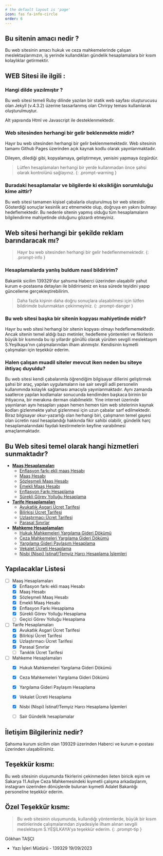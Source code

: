 ```yaml
---
# the default layout is 'page'
icon: fas fa-info-circle
order: 6
---
```


## Bu sitenin amacı nedir ?
Bu web sitesinin amacı hukuk ve ceza mahkemelerinde çalışan meslektaşlarımızın, iş yerinde kullandıkları gündelik hesaplamalara bir kısım kolaylıklar getirmektir. 

## WEB Sitesi ile ilgili :
### Hangi dilde yazılmıştır ?
Bu web sitesi temeli Ruby dilinde yazılan bir statik web sayfası oluşturucusu olan Jekyll (v.4.3.2) üzerine tassarlanmış olan Chrirpy teması kullanılarak oluşturulmuştur. 

Alt yapısında Html ve Javascript ile desteklenmektedir. 

### Web sitesinden herhangi bir gelir beklenmekte midir?
Hayır bu web sitesinden herhangi bir gelir beklenmemektedir. Web sitesinin tamamı Github Pages üzerinden açık kaynak kodlu olarak yayınlanmaktadır. 

Dileyen, dilediği gibi, kopyalamaya, geliştirmeye, yenisini yapmaya özgürdür. 

> Lütfen hesaplamaları herhangi bir yerde kullanmadan önce şahsi olarak kontrolünü sağlayınız.
{: .prompt-warning }

### Buradaki hesaplamalar ve bilgilerde ki eksikliğin sorumluluğu kime aittir?
Bu web sitesi tamamen kişisel çabalarla oluşturulmuş bir web sitesidir. Gösterdiği sonuçlar kesinlik arz etmemekte olup, doğruya en yakını bulmayı hedeflemektedir. Bu nedenle sitenin yapmış olduğu tüm hesaplamaların bilgilendirme mahiyetinde olduğunu gözardı etmeyiniz. 

## Web sitesi herhangi bir şekilde reklam barındaracak mı?
> Hayır bu web sitesinden herhangi bir gelir hedeflenmemektedir.
{: .prompt-info }

### Hesaplamalarda yanlış buldum nasıl bildiririm?
Bakanlık sicilim 139329'dur şahsıma Haberci üzerinden ulaşabilir yahut kurum e-postasına detayları ile bildirirseniz en kısa sürede teyidini yapıp güncelleme gerçekleştirebilirim.

> Daha fazla kişinin daha doğru sonuçlara ulaşabilmesi için lütfen bildirimde bulunmaktan çekinmeyiniz.
{: .prompt-danger }


### Bu web sitesi başka bir sitenin kopyası mahiyetinde midir?
Hayır bu web sitesi herhangi bir sitenin kopyası olmayı hedeflememektedir. Ancak sitenin temel aldığı bazı metinler, hedefleme yöntemleri ve fikirlerin büyük bir kısmında bu işi yıllardır gönüllü olarak yürüten sevgili meslektaşım S.Yeşilkaya'nın çalışmalarından ilham alınmıştır. Kendisinin kıymetli çalışmaları için teşekkür ederim. 

### Halen çalışan muadil siteler mevcut iken neden bu siteye ihtiyaç duyuldu?
Bu web sitesi kendi çabalarımla öğrendiğim bilgisayar dillerini geliştirmek şahsi bir araç, yapılan uygulamaların ise sair sevgili adli personelin kullanımında kolaylık sağlaması amacıyla yayınlanmaktadır. 
Aynı zamanda saatlerce yapılan kodlamalar sonucunda kendimden başkaca birinin bir ihtiyacına, bir merakına derman olabilmektir.
Yine internet üzerinde yayınlanan aynı hesapları yapan hemen hemen tüm web sitelerinin kaynak kodları gizlenmekte yahut gizlenmesi için uzun çabalar sarf edilmektedir. 
Biraz bilgisayar okur-yazarlığı olan herhangi biri, çalışmanın temel gayesi olan ücretin nasıl hesaplandığı hakkında fikir sahibi olabilir, gündelik harç hesaplamalarındaki faydalı kestirmelerin keyfine varabilmesi amaçlanmaktadır. 

## Bu Web sitesi temel olarak hangi hizmetleri sunmaktadır?
- [**Maaş Hesaplamaları**](https://yazkizim.github.io/maaş/)
  + [Enflasyon farkı ekli maaş Hesabı](https://yazkizim.github.io/maasyeni/)
  + [Maaş Hesabı](https://yazkizim.github.io/maasyeni/)
  + [Sözleşmeli Maaş Hesabı](https://yazkizim.github.io/sozlesmelimaas/)
  + [Emekli Maaş Hesabı](https://yazkizim.github.io/emeklimaas/)
  + [Enflasyon Farkı Hesaplama](https://yazkizim.github.io/enflasyonfarki/?)
  + [Sürekli Görev Yolluğu Hesaplama](https://yazkizim.github.io/surekligorev/)
- [**Tarife Hesaplamaları**](https://yazkizim.github.io/tarifeler/)  
  + [Avukatlık Asgari Ücret Tarifesi](https://yazkizim.github.io/avukatlikasgari/) 
  + [Bilirkişi Ücret Tarifesi](https://yazkizim.github.io/bilirkisiucret/) 
  + [Uzlaştırmacı Ücret Tarifesi](https://yazkizim.github.io/uzlastirmaciucret/) 
  + [Parasal Sınırlar](https://yazkizim.github.io/parasalsinirlar/) 
- [**Mahkeme Hesaplamaları**](https://yazkizim.github.io/hesaplamalar/)    
  + [Hukuk Mahkemeleri Yargılama Gideri Dökümü](https://yazkizim.github.io/yargilama/) 
  + [Ceza Mahkemeleri Yargılama Gideri Dökümü](https://yazkizim.github.io/yargilamagideridokumu/?#eskitebligatlar) 
  + [Yargılama Gideri Paylaşım Hesaplama](https://yazkizim.github.io/paylasimhesabi/?#fazlasirket) 
  + [Vekalet Ücreti Hesaplama](https://yazkizim.github.io/nispivekalet/)
  + [Nisbi (Nispi) İstinaf/Temyiz Harcı Hesaplama İşlemleri](https://yazkizim.github.io/istinafharci/)

## Yapılacaklar Listesi
- [ ] Maaş Hesaplamaları
  + [x] Enflasyon farkı ekli maaş Hesabı
  + [x] Maaş Hesabı
  + [x] Sözleşmeli Maaş Hesabı
  + [x] Emekli Maaş Hesabı
  + [x] Enflasyon Farkı Hesaplama
  + [x] Sürekli Görev Yolluğu Hesaplama
  + [ ] Geçici Görev Yolluğu Hesaplama
- [ ] Tarife Hesaplamaları
  + [x] Avukatlık Asgari Ücret Tarifesi 
  + [x] Bilirkişi Ücret Tarifesi
  + [x] Uzlaştırmacı Ücret Tarifesi
  + [x] Parasal Sınırlar
  + [ ] Tanıklık Ücret Tarifesi
- [ ] Mahkeme Hesaplamaları
  + [x] Hukuk Mahkemeleri Yargılama Gideri Dökümü
  + [x] Ceza Mahkemeleri Yargılama Gideri Dökümü
  + [x] Yargılama Gideri Paylaşım Hesaplama
  + [x] Vekalet Ücreti Hesaplama
  + [x] Nisbi (Nispi) İstinaf/Temyiz Harcı Hesaplama İşlemleri
  + [ ] Sair Gündelik hesaplamalar


## İletişim Bilgileriniz nedir?
Şahsıma kurum sicilim olan 139329 üzerinden Haberci ve kurum e-postası üzerinden ulaşabilirsiniz. 

## Teşekkür kısmı:
Bu web sitesinin oluşumunda fikirlerini çekinmeden ileten biricik eşim ve Sakarya 11.Asliye Ceza Mahkemesindeki kıymetli çalışma arkadaşlarım, instagram üzerinden dönüşlerde bulunan kıymetli Adalet Bakanlığı personeline teşekkür ederim.

## Özel Teşekkür kısmı:
> Bu web sitesinin oluşumunda, kullandığı yöntemlerde, büyük bir kısım metinlerinde çalışmalarından ziyadesiyle ilham alınan sevgili meslektaşım S.YEŞİLKAYA'ya teşekkür ederim.
{: .prompt-tip }


Gökhan TAŞÇI
- Yazı İşleri Müdürü - 139329
19/09/2023